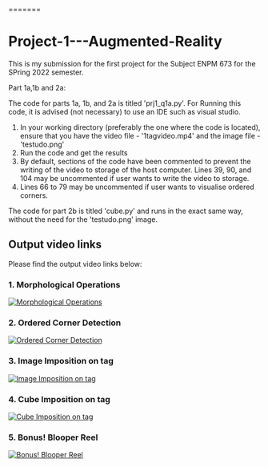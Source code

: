 =======
# Project-1---Augmented-Reality

This is my submission for the first project for the Subject ENPM 673 for the SPring 2022 semester.

Part 1a,1b and 2a:

The code for parts 1a, 1b, and 2a is titled 'prj1_q1a.py'. For Running this code, it is advised (not necessary) to use an IDE such as visual studio.

1. In your working directory (preferably the one where the code is located), ensure that you have the video file - '1tagvideo.mp4' and the image file - 'testudo.png'
2. Run the code and get the results
3. By default, sections of the code have been commented to prevent the writing of the video to storage of the host computer. Lines 39, 90, and 104 may be uncommented if user wants to write the video to storage.
4. Lines 66 to 79 may be uncommented if user wants to visualise ordered corners.

The code for part 2b is titled 'cube.py' and runs in the exact same way, without the need for the 'testudo.png' image.


## Output video links

Please find the output video links below:

### 1. Morphological Operations
[![Morphological Operations](https://img.youtube.com/vi/K2lSg51COJ0/0.jpg)](https://youtu.be/K2lSg51COJ0)

### 2. Ordered Corner Detection
[![Ordered Corner Detection](https://img.youtube.com/vi/vW_rvp5WV1s/0.jpg)](https://youtu.be/vW_rvp5WV1s)

### 3. Image Imposition on tag
[![Image Imposition on tag](https://img.youtube.com/vi/-3TvXzFVbGk/0.jpg)](https://youtu.be/-3TvXzFVbGk)

### 4. Cube Imposition on tag
[![Cube Imposition on tag](https://img.youtube.com/vi/iCmC9NynMJg/0.jpg)](https://youtu.be/iCmC9NynMJg)

### 5. Bonus! Blooper Reel
[![Bonus! Blooper Reel](https://img.youtube.com/vi/cD1I4kXAkUM/0.jpg)](https://youtu.be/cD1I4kXAkUM)

